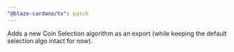 ```yaml
---
"@blaze-cardano/tx": patch
---
```


Adds a new Coin Selection algorithm as an export (while keeping the default selection algo intact for now).
